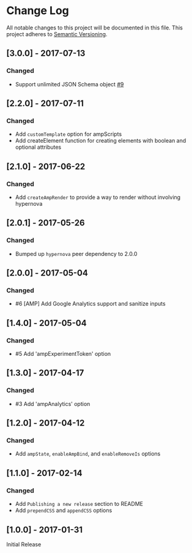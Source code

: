 # Change Log

All notable changes to this project will be documented in this file.
This project adheres to [Semantic Versioning](http://semver.org/).

## [3.0.0] - 2017-07-13

### Changed

- Support unlimited JSON Schema object [#9](https://github.com/airbnb/hypernova-amp/pull/9)

## [2.2.0] - 2017-07-11

### Changed

- Add `customTemplate` option for ampScripts
- Add createElement function for creating elements with boolean and optional attributes

## [2.1.0] - 2017-06-22

### Changed

- Add `createAmpRender` to provide a way to render without involving hypernova

## [2.0.1] - 2017-05-26

### Changed

- Bumped up `hypernova` peer dependency to 2.0.0

## [2.0.0] - 2017-05-04

### Changed

- #6 [AMP] Add Google Analytics support and sanitize inputs

## [1.4.0] - 2017-05-04

### Changed

- #5 Add 'ampExperimentToken' option

## [1.3.0] - 2017-04-17

### Changed

- #3 Add 'ampAnalytics' option

## [1.2.0] - 2017-04-12

### Changed

- Add `ampState`, `enableAmpBind`, and `enableRemoveIs` options

## [1.1.0] - 2017-02-14

### Changed

- Add `Publishing a new release` section to README
- Add `prependCSS` and `appendCSS` options

## [1.0.0] - 2017-01-31

Initial Release

